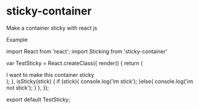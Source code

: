 # sticky-container
Make a container sticky with react js

Example

import React from 'react';
import Sticking from 'sticky-container'

var TestSticky = React.createClass({
  render() {
    return (
            <Sticking active={this.isSticky}>
              <div>I want to make this container sticky</div>
            </Sticking>
    );
  },
  isSticky(stick) {
    if (stick){
      console.log('im stick');
    }else{
      console.log('im not stick');
    }
  },
});

export default TestSticky;
